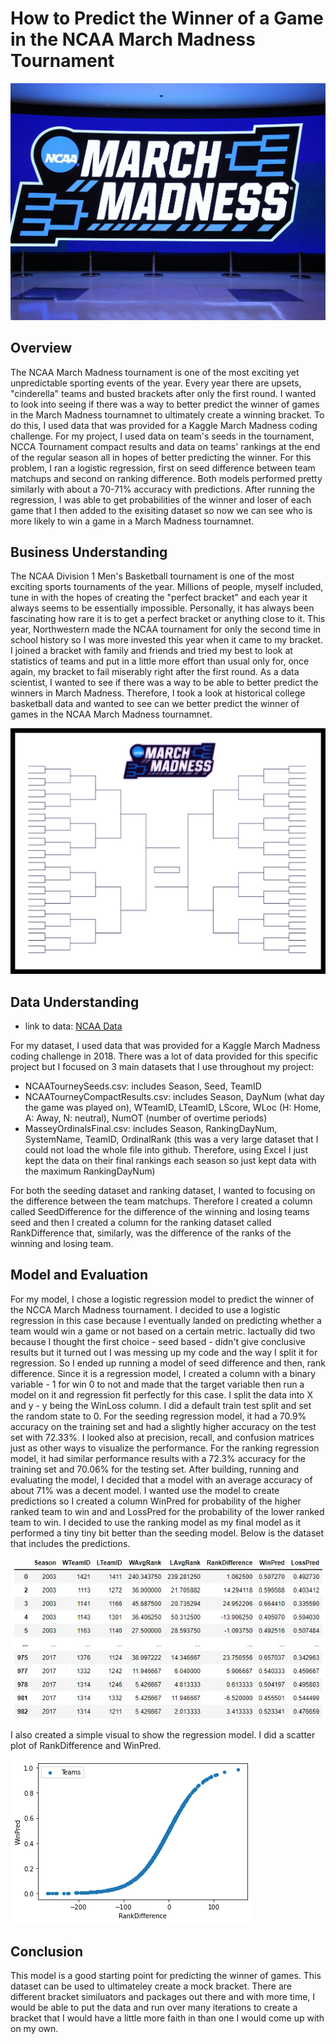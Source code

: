 # How to Predict the Winner of a Game in the NCAA March Madness Tournament

![March Madness](images/MarchMadness.jfif)

## Overview
The NCAA March Madness tournament is one of the most exciting yet unpredictable sporting events of the year. Every year there are upsets, "cinderella" teams and busted brackets after only the first round. I wanted to look into seeing if there was a way to better predict the winner of games in the March Madness tournamnet to ultimately create a winning bracket. To do this, I used data that was provided for a Kaggle March Madness coding challenge. For my project, I used data on team's seeds in the tournament, NCCA Tournament compact results and data on teams' rankings at the end of the regular season all in hopes of better predicting the winner. For this problem, I ran a logistic regression, first on seed difference between team matchups and second on ranking difference. Both models performed pretty similarly with about a 70-71% accuracy with predictions. After running the regression, I was able to get probabilities of the winner and loser of each game that I then added to the exisiting dataset so now we can see who is more likely to win a game in a March Madness tournamnet. 


## Business Understanding
The NCAA Division 1 Men's Basketball tournament is one of the most exciting sports tournaments of the year. Millions of people, myself included, tune in with the hopes of creating the "perfect bracket" and each year it always seems to be essentially impossible. Personally, it has always been fascinating how rare it is to get a perfect bracket or anything close to it. This year, Northwestern made the NCAA tournament for only the second time in school history so I was more invested this year when it came to my bracket. I joined a bracket with family and friends and tried my best to look at statistics of teams and put in a little more effort than usual only for, once again, my bracket to fail miserably right after the first round. As a data scientist, I wanted to see if there was a way to be able to better predict the winners in March Madness. Therefore, I took a look at historical college basketball data and wanted to see can we better predict the winner of games in the NCAA March Madness tournamnet.

![Empty Bracket](images/EmptyBracket.jfif)

## Data Understanding

* link to data: [NCAA Data](https://www.kaggle.com/competitions/mens-machine-learning-competition-2018/data)

For my dataset, I used data that was provided for a Kaggle March Madness coding challenge in 2018. There was a lot of data provided for this specific project but I focused on 3 main datasets that I use throughout my project:

* NCAATourneySeeds.csv: includes Season, Seed, TeamID
* NCAATourneyCompactResults.csv: includes Season, DayNum (what day the game was played on), WTeamID, LTeamID, LScore, WLoc (H: Home, A: Away, N: neutral), NumOT (number of overtime periods)
* MasseyOrdinalsFinal.csv: includes Season, RankingDayNum, SystemName, TeamID, OrdinalRank (this was a very large dataset that I could not load the whole file into github. Therefore, using Excel I just kept the data on their final rankings each season so just kept data with the maximum RankingDayNum)

For both the seeding dataset and ranking dataset, I wanted to focusing on the difference between the team matchups. Therefore I created a column called SeedDifference for the difference of the winning and losing teams seed and then I created a column for the ranking dataset called RankDifference that, similarly, was the difference of the ranks of the winning and losing team. 

## Model and Evaluation
For my model, I chose a logistic regression model to predict the winner of the NCCA March Madness tournament. I decided to use a logistic regression in this case because I eventually landed on predicting whether a team would win a game or not based on a certain metric. Iactually did two because I thought the first choice - seed based - didn't give conclusive results but it turned out I was messing up my code and the way I split it for regression. So I ended up running a model of seed difference and then, rank difference. Since it is a regression model, I created a column with a binary variable - 1 for win 0 to not and made that the target variable then run a model on it and regression fit perfectly for this case.  I split the data into X and y - y being the WinLoss column. I did a default train test split and set the random state to 0. For the seeding regression model, it had a 70.9% accuracy on the training set and had a slightly higher accuracy on the test set with 72.33%. I looked also at precision, recall, and confusion matrices just as other ways to visualize the performance. For the ranking regression model, it had similar performance results with a 72.3% accuracy for the training set and 70.06% for the testing set. After building, running and evaluating the model, I decided that a model with an average accuracy of about 71% was a decent model. I wanted use the model to create predictions so I created a column WinPred for probability of the higher ranked team to win and and LossPred for the probability of the lower ranked team to win. I decided to use the ranking model as my final model as it performed a tiny tiny bit better than the seeding model. Below is the dataset that includes the predictions. 

![Predictions Dataset](images/PredictionsData.jpeg)

I also created a simple visual to show the regression model. I did a scatter plot of RankDifference and WinPred.

![Regression Graph](images/RankDifferenceGraph.png)

## Conclusion
This model is a good starting point for predicting the winner of games. This dataset can be used to ultimateley create a mock bracket. There are different bracket similuators and packages out there and with more time, I would be able to put the data and run over many iterations to create a bracket that I would have a little more faith in than one I would come up with on my own.
